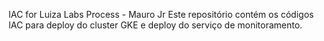 IAC for Luiza Labs Process - Mauro Jr
Este repositório contém os códigos IAC para deploy do cluster GKE e deploy do serviço de monitoramento.
